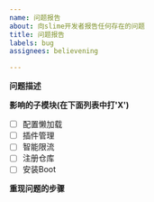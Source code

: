 ```yaml
---
name: 问题报告
about: 向slime开发者报告任何存在的问题
title: 问题报告
labels: bug
assignees: believening

---
```


**问题描述**

**影响的子模块(在下面列表中打'X')**

- [ ] 配置懒加载
- [ ] 插件管理
- [ ] 智能限流
- [ ] 注册仓库
- [ ] 安装Boot

**重现问题的步骤**
